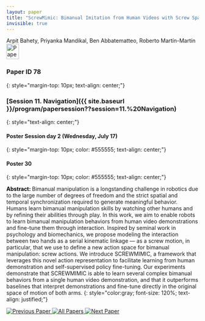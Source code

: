 ```yaml
---
layout: paper
title: "ScrewMimic: Bimanual Imitation from Human Videos with Screw Space Projection"
invisible: true
---
```

<div class="paper-authors">
<div class="paper-author-box">
    <div class="paper-author-name">Arpit Bahety, Priyanka Mandikal, Ben Abbatematteo, Roberto Martín-Martín</div>
    <div class="paper-author-uni"></div>
</div>

</div><div class="paper-pdf">
                <div> <a href="https://enriquecoronadozu.github.io/rssproceedings2024/rss20/p078.pdf"><img src="{{ site.baseurl }}/images/paper_link.png" alt="Paper Website" width = "33"  height = "40"/></a> </div>
                </div>

### Paper ID 78
{: style="margin-top: 10px; text-align: center;"}

### [Session 11. Navigation]({{ site.baseurl }}/program/papersession??session=11.%20Navigation)
{: style="text-align: center;"}

#### Poster Session day 2 (Wednesday, July 17)
{: style="margin-top: 10px; color: #555555; text-align: center;"}

#### Poster 30
{: style="margin-top: 10px; color: #555555; text-align: center;"}

<b style="color: black;">Abstract: </b>Bimanual manipulation is a longstanding challenge in robotics due to the large number of degrees of freedom and the strict spatial and temporal synchronization required to generate meaningful behavior. Humans learn bimanual manipulation skills by watching other humans and by refining their abilities through play. In this work, we aim to enable robots to learn bimanual manipulation behaviors from human video demonstrations and fine-tune them through interaction. Inspired by seminal work in psychology and biomechanics, we propose modeling the interaction between two hands as a serial kinematic linkage — as a screw motion, in particular, that we use to define a new action space for bimanual manipulation: screw actions. We introduce SCREWMIMIC, a framework that leverages this novel action representation to facilitate learning from human demonstration and self-supervised policy fine-tuning. Our experiments demonstrate that SCREWMIMIC is able to learn several complex bimanual behaviors from a single human video demonstration, and that it outperforms baselines that interpret demonstrations and fine-tune directly in the original space of motion of both arms.
{: style="color:gray; font-size: 120%; text-align: justified;"}


<div class="paper-menu">
<a href="{{ site.baseurl }}/program/papers/077/"> <img src="{{ site.baseurl }}/images/previous_paper_icon.png" alt="Previous Paper" title="Previous Paper"/> </a>
<a href="{{ site.baseurl }}/program/papers"><img src="{{ site.baseurl }}/images/overview_icon.png" alt="All Papers" title="All Papers"/> </a>
<a href="{{ site.baseurl }}/program/papers/079/"> <img src="{{ site.baseurl }}/images/next_paper_icon.png" alt="Next Paper" title="Next Paper"/> </a>

</div>
